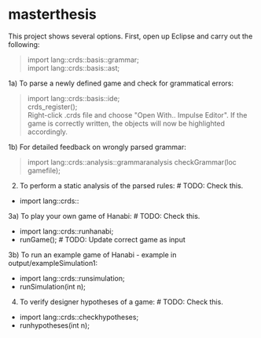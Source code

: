 # masterthesis

This project shows several options. First, open up Eclipse and carry out the following:
> import lang::crds::basis::grammar;   
> import lang::crds::basis::ast;  

1a) To parse a newly defined game and check for grammatical errors:
> import lang::crds::basis::ide;  
> crds_register();  
> Right-click .crds file and choose "Open With.. Impulse Editor". If the game is correctly written, the objects will now be highlighted accordingly.

1b) For detailed feedback on wrongly parsed grammar:
> import lang::crds::analysis::grammaranalysis
> checkGrammar(loc gamefile);


2) To perform a static analysis of the parsed rules: # TODO: Check this.
- import lang::crds::

3a) To play your own game of Hanabi: # TODO: Check this.
- import lang::crds::runhanabi;
- runGame(); # TODO: Update correct game as input

3b) To run an example game of Hanabi - example in output/exampleSimulation1:
- import lang::crds::runsimulation;
- runSimulation(int n);

4) To verify designer hypotheses of a game: # TODO: Check this.
- import lang::crds::checkhypotheses;
- runhypotheses(int n);

